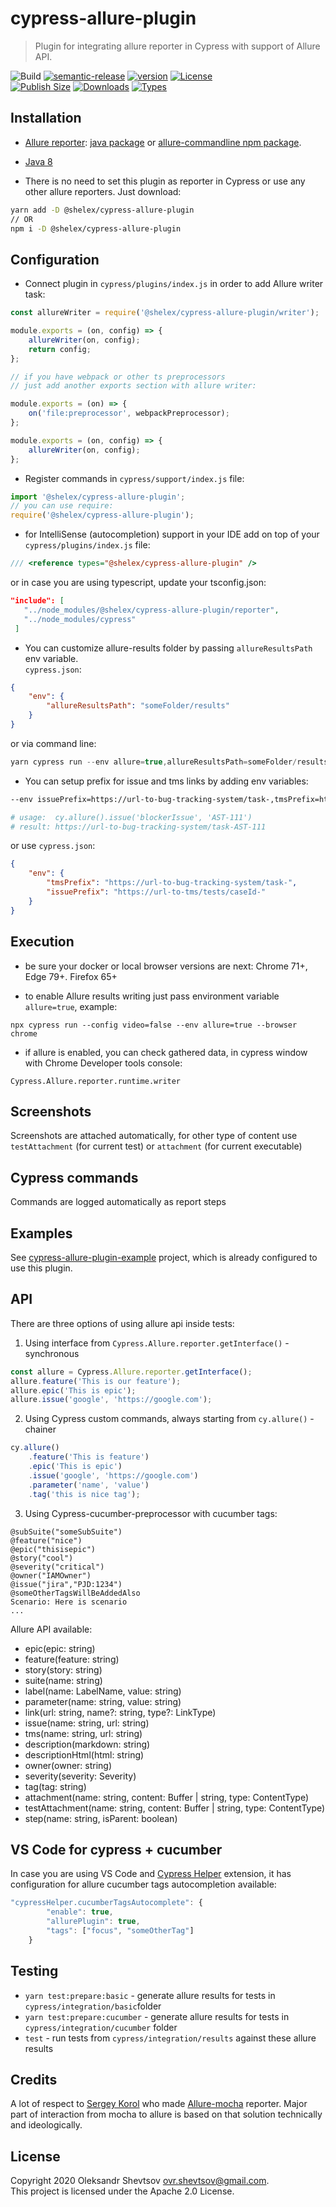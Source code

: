 # cypress-allure-plugin

> Plugin for integrating allure reporter in Cypress with support of Allure API.

![Build][gh-image]
[![semantic-release][semantic-image]][semantic-url]
[![version][version-image]][npm-url]
[![License][license-image]][license-url]  
[![Publish Size][size-image]][npm-url]
[![Downloads][downloads-image]][npm-url]
[![Types][types-image]][types-path]

## Installation

-   [Allure reporter](https://docs.qameta.io/allure/#_get_started): [java package](https://github.com/allure-framework/allure2#download) or [allure-commandline npm package](https://www.npmjs.com/package/allure-commandline).

-   [Java 8](https://www.oracle.com/java/technologies/javase-jdk8-downloads.html)

-   There is no need to set this plugin as reporter in Cypress or use any other allure reporters. Just download:

```bash
yarn add -D @shelex/cypress-allure-plugin
// OR
npm i -D @shelex/cypress-allure-plugin
```

## Configuration

-   Connect plugin in `cypress/plugins/index.js` in order to add Allure writer task:

```js
const allureWriter = require('@shelex/cypress-allure-plugin/writer');

module.exports = (on, config) => {
    allureWriter(on, config);
    return config;
};

// if you have webpack or other ts preprocessors
// just add another exports section with allure writer:

module.exports = (on) => {
    on('file:preprocessor', webpackPreprocessor);
};

module.exports = (on, config) => {
    allureWriter(on, config);
};
```

-   Register commands in `cypress/support/index.js` file:

```js
import '@shelex/cypress-allure-plugin';
// you can use require:
require('@shelex/cypress-allure-plugin');
```

-   for IntelliSense (autocompletion) support in your IDE add on top of your `cypress/plugins/index.js` file:

```js
/// <reference types="@shelex/cypress-allure-plugin" />
```

or in case you are using typescript, update your tsconfig.json:

```json
"include": [
   "../node_modules/@shelex/cypress-allure-plugin/reporter",
   "../node_modules/cypress"
 ]
```

-   You can customize allure-results folder by passing `allureResultsPath` env variable.  
    `cypress.json`:

```json
{
    "env": {
        "allureResultsPath": "someFolder/results"
    }
}
```

or via command line:

```js
yarn cypress run --env allure=true,allureResultsPath=someFolder/results
```

-   You can setup prefix for issue and tms links by adding env variables:

```bash
--env issuePrefix=https://url-to-bug-tracking-system/task-,tmsPrefix=https://url-to-tms/tests/caseId-

# usage:  cy.allure().issue('blockerIssue', 'AST-111')
# result: https://url-to-bug-tracking-system/task-AST-111
```

or use `cypress.json`:

```json
{
    "env": {
        "tmsPrefix": "https://url-to-bug-tracking-system/task-",
        "issuePrefix": "https://url-to-tms/tests/caseId-"
    }
}
```

## Execution

-   be sure your docker or local browser versions are next: Chrome 71+, Edge 79+. Firefox 65+

-   to enable Allure results writing just pass environment variable `allure=true`, example:

```
npx cypress run --config video=false --env allure=true --browser chrome
```

-   if allure is enabled, you can check gathered data, in cypress window with Chrome Developer tools console:

```
Cypress.Allure.reporter.runtime.writer
```

## Screenshots

Screenshots are attached automatically, for other type of content use `testAttachment` (for current test) or `attachment` (for current executable)

## Cypress commands

Commands are logged automatically as report steps

## Examples

See [cypress-allure-plugin-example](https://github.com/Shelex/cypress-allure-plugin-example) project, which is already configured to use this plugin.

## API

There are three options of using allure api inside tests:

1. Using interface from `Cypress.Allure.reporter.getInterface()` - synchronous

```js
const allure = Cypress.Allure.reporter.getInterface();
allure.feature('This is our feature');
allure.epic('This is epic');
allure.issue('google', 'https://google.com');
```

2. Using Cypress custom commands, always starting from `cy.allure()` - chainer

```js
cy.allure()
    .feature('This is feature')
    .epic('This is epic')
    .issue('google', 'https://google.com')
    .parameter('name', 'value')
    .tag('this is nice tag');
```

3. Using Cypress-cucumber-preprocessor with cucumber tags:

```feature
@subSuite("someSubSuite")
@feature("nice")
@epic("thisisepic")
@story("cool")
@severity("critical")
@owner("IAMOwner")
@issue("jira","PJD:1234")
@someOtherTagsWillBeAddedAlso
Scenario: Here is scenario
...
```

Allure API available:

-   epic(epic: string)
-   feature(feature: string)
-   story(story: string)
-   suite(name: string)
-   label(name: LabelName, value: string)
-   parameter(name: string, value: string)
-   link(url: string, name?: string, type?: LinkType)
-   issue(name: string, url: string)
-   tms(name: string, url: string)
-   description(markdown: string)
-   descriptionHtml(html: string)
-   owner(owner: string)
-   severity(severity: Severity)
-   tag(tag: string)
-   attachment(name: string, content: Buffer | string, type: ContentType)
-   testAttachment(name: string, content: Buffer | string, type: ContentType)
-   step(name: string, isParent: boolean)

## VS Code for cypress + cucumber

In case you are using VS Code and [Cypress Helper](https://marketplace.visualstudio.com/items?itemName=Shelex.vscode-cy-helper) extension, it has configuration for allure cucumber tags autocompletion available:

```js
"cypressHelper.cucumberTagsAutocomplete": {
        "enable": true,
        "allurePlugin": true,
        "tags": ["focus", "someOtherTag"]
    }
```

## Testing

-   `yarn test:prepare:basic` - generate allure results for tests in `cypress/integration/basic`folder
-   `yarn test:prepare:cucumber` - generate allure results for tests in `cypress/integration/cucumber` folder
-   `test` - run tests from `cypress/integration/results` against these allure results

## Credits

A lot of respect to [Sergey Korol](serhii.s.korol@gmail.com) who made [Allure-mocha](https://github.com/allure-framework/allure-js/tree/master/packages/allure-mocha) reporter. Major part of interaction from mocha to allure is based on that solution technically and ideologically.

## License

Copyright 2020 Oleksandr Shevtsov <ovr.shevtsov@gmail.com>.  
This project is licensed under the Apache 2.0 License.

[npm-url]: https://npmjs.com/package/@shelex/cypress-allure-plugin
[gh-image]: https://github.com/Shelex/cypress-allure-plugin/workflows/main/badge.svg?branch=master
[types-path]: ./reporter/index.d.ts
[semantic-image]: https://img.shields.io/badge/%20%20%F0%9F%93%A6%F0%9F%9A%80-semantic--release-e10079.svg
[semantic-url]: https://github.com/semantic-release/semantic-release
[license-image]: https://img.shields.io/badge/License-Apache%202.0-blue.svg
[license-url]: https://opensource.org/licenses/Apache-2.0
[version-image]: https://badgen.net/npm/v/@shelex/cypress-allure-plugin/latest
[size-image]: https://badgen.net/packagephobia/publish/@shelex/cypress-allure-plugin
[downloads-image]: https://badgen.net/npm/dt/@shelex/cypress-allure-plugin
[types-image]: https://badgen.net/npm/types/@shelex/cypress-allure-plugin
